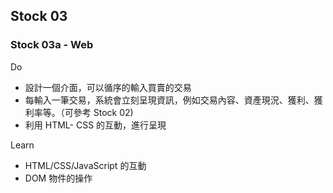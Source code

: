

## Stock 03

### Stock 03a - Web

Do
* 設計一個介面，可以循序的輸入買賣的交易
* 每輸入一筆交易，系統會立刻呈現資訊，例如交易內容、資產現況、獲利、獲利率等。（可參考 Stock 02)
* 利用 HTML- CSS 的互動，進行呈現

Learn
* HTML/CSS/JavaScript 的互動
* DOM 物件的操作

